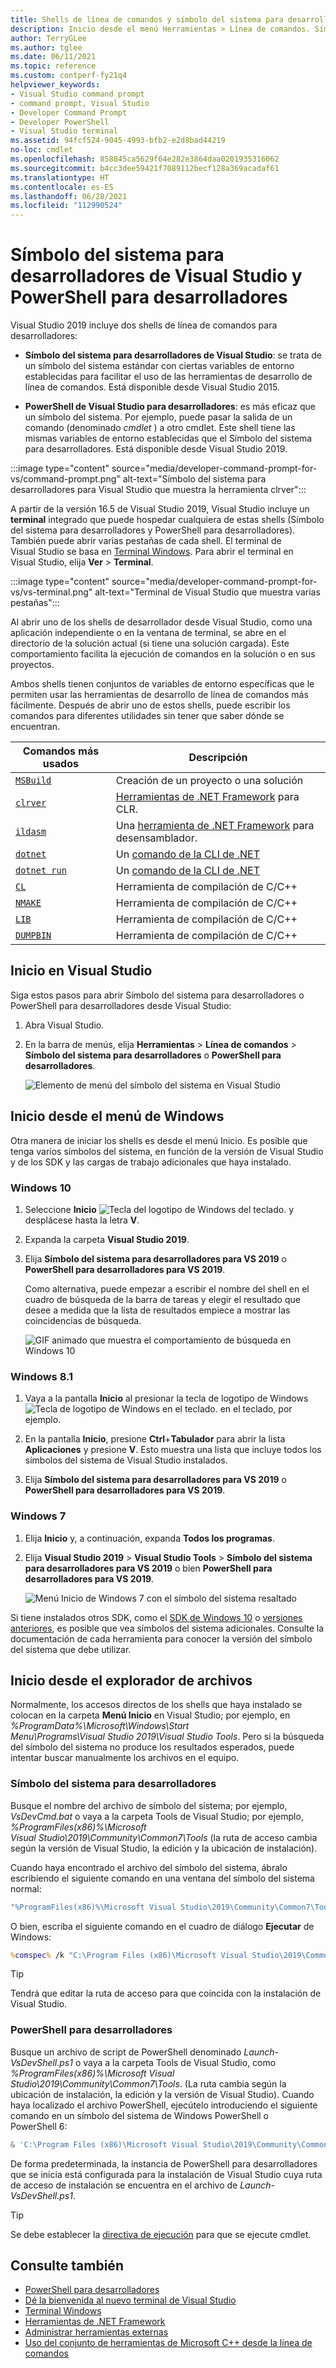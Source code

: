 ```yaml
---
title: Shells de línea de comandos y símbolo del sistema para desarrolladores
description: Inicio desde el menú Herramientas > Línea de comandos. Símbolo del sistema para desarrolladores de Visual Studio, PowerShell para desarrolladores y un terminal le permiten usar las herramientas de .NET y C++ con más facilidad.
author: TerryGLee
ms.author: tglee
ms.date: 06/11/2021
ms.topic: reference
ms.custom: contperf-fy21q4
helpviewer_keywords:
- Visual Studio command prompt
- command prompt, Visual Studio
- Developer Command Prompt
- Developer PowerShell
- Visual Studio terminal
ms.assetid: 94fcf524-9045-4993-bfb2-e2d8bad44219
no-loc: cmdlet
ms.openlocfilehash: 858845ca5629f64e282e3864daa0201935316062
ms.sourcegitcommit: b4cc3dee59421f7089112becf128a369acadaf61
ms.translationtype: HT
ms.contentlocale: es-ES
ms.lasthandoff: 06/28/2021
ms.locfileid: "112990524"
---
```

# <a name="visual-studio-developer-command-prompt-and-developer-powershell"></a>Símbolo del sistema para desarrolladores de Visual Studio y PowerShell para desarrolladores

Visual Studio 2019 incluye dos shells de línea de comandos para desarrolladores:

- **Símbolo del sistema para desarrolladores de Visual Studio**: se trata de un símbolo del sistema estándar con ciertas variables de entorno establecidas para facilitar el uso de las herramientas de desarrollo de línea de comandos. Está disponible desde Visual Studio 2015.

- **PowerShell de Visual Studio para desarrolladores**: es más eficaz que un símbolo del sistema. Por ejemplo, puede pasar la salida de un comando (denominado *cmdlet* ) a otro cmdlet. Este shell tiene las mismas variables de entorno establecidas que el Símbolo del sistema para desarrolladores. Está disponible desde Visual Studio 2019.


:::image type="content" source="media/developer-command-prompt-for-vs/command-prompt.png" alt-text="Símbolo del sistema para desarrolladores para Visual Studio que muestra la herramienta clrver":::

A partir de la versión 16.5 de Visual Studio 2019, Visual Studio incluye un **terminal** integrado que puede hospedar cualquiera de estas shells (Símbolo del sistema para desarrolladores y PowerShell para desarrolladores). También puede abrir varias pestañas de cada shell. El terminal de Visual Studio se basa en [Terminal Windows](/windows/terminal/). Para abrir el terminal en Visual Studio, elija **Ver** > **Terminal**.

:::image type="content" source="media/developer-command-prompt-for-vs/vs-terminal.png" alt-text="Terminal de Visual Studio que muestra varias pestañas":::

Al abrir uno de los shells de desarrollador desde Visual Studio, como una aplicación independiente o en la ventana de terminal, se abre en el directorio de la solución actual (si tiene una solución cargada). Este comportamiento facilita la ejecución de comandos en la solución o en sus proyectos.

Ambos shells tienen conjuntos de variables de entorno específicas que le permiten usar las herramientas de desarrollo de línea de comandos más fácilmente. Después de abrir uno de estos shells, puede escribir los comandos para diferentes utilidades sin tener que saber dónde se encuentran. 

|Comandos más usados|Descripción|
|--|--|
|[`MSBuild`](../../msbuild/msbuild-command-line-reference.md)|Creación de un proyecto o una solución|
|[`clrver`](/dotnet/framework/tools/clrver-exe-clr-version-tool)| [Herramientas de .NET Framework](/dotnet/framework/tools/index) para CLR.|
|[`ildasm`](/dotnet/framework/tools/ildasm-exe-il-disassembler)|Una [herramienta de .NET Framework](/dotnet/framework/tools/index) para desensamblador.|
|[`dotnet`](/dotnet/core/tools/dotnet)|Un [comando de la CLI de .NET](/dotnet/core/tools/index)|
|[`dotnet run`](/dotnet/core/tools/dotnet-run)|Un [comando de la CLI de .NET](/dotnet/core/tools/index)|
|[`CL`](/cpp/build/reference/compiler-command-line-syntax)|Herramienta de compilación de C/C++|
|[`NMAKE`](/cpp/build/reference/running-nmake)|Herramienta de compilación de C/C++|
|[`LIB`](/cpp/build/reference/lib-reference)| Herramienta de compilación de C/C++|
|[`DUMPBIN`](/cpp/build/reference/dumpbin-reference)| Herramienta de compilación de C/C++|


## <a name="start-in-visual-studio"></a>Inicio en Visual Studio

Siga estos pasos para abrir Símbolo del sistema para desarrolladores o PowerShell para desarrolladores desde Visual Studio:

1. Abra Visual Studio.

1. En la barra de menús, elija **Herramientas** > **Línea de comandos** > **Símbolo del sistema para desarrolladores** o **PowerShell para desarrolladores**.

   ![Elemento de menú del símbolo del sistema en Visual Studio](./media/developer-command-prompt-for-vs/vs-menu.png)

## <a name="start-from-windows-menu"></a>Inicio desde el menú de Windows

Otra manera de iniciar los shells es desde el menú Inicio. Es posible que tenga varios símbolos del sistema, en función de la versión de Visual Studio y de los SDK y las cargas de trabajo adicionales que haya instalado. 

### <a name="windows-10"></a>Windows 10

1. Seleccione **Inicio** ![Tecla del logotipo de Windows del teclado.](./media/developer-command-prompt-for-vs/windows-logo-key-graphic.png) y desplácese hasta la letra **V**.

1. Expanda la carpeta **Visual Studio 2019**.

1. Elija **Símbolo del sistema para desarrolladores para VS 2019** o **PowerShell para desarrolladores para VS 2019**.

   Como alternativa, puede empezar a escribir el nombre del shell en el cuadro de búsqueda de la barra de tareas y elegir el resultado que desee a medida que la lista de resultados empiece a mostrar las coincidencias de búsqueda.

   ![GIF animado que muestra el comportamiento de búsqueda en Windows 10](./media/developer-command-prompt-for-vs/windows-10-search.gif)

### <a name="windows-81"></a>Windows 8.1

1. Vaya a la pantalla **Inicio** al presionar la tecla de logotipo de Windows ![Tecla de logotipo de Windows en el teclado.](./media/developer-command-prompt-for-vs/windows-logo-key-graphic.png) en el teclado, por ejemplo.

1. En la pantalla **Inicio**, presione **Ctrl**+**Tabulador** para abrir la lista **Aplicaciones** y presione **V**. Esto muestra una lista que incluye todos los símbolos del sistema de Visual Studio instalados.

1. Elija **Símbolo del sistema para desarrolladores para VS 2019** o **PowerShell para desarrolladores para VS 2019**.

### <a name="windows-7"></a>Windows 7

1. Elija **Inicio** y, a continuación, expanda **Todos los programas**.

1. Elija **Visual Studio 2019** > **Visual Studio Tools** > **Símbolo del sistema para desarrolladores para VS 2019** o bien **PowerShell para desarrolladores para VS 2019**.

   ![Menú Inicio de Windows 7 con el símbolo del sistema resaltado](./media/developer-command-prompt-for-vs/windows-7-menu.png)

Si tiene instalados otros SDK, como el [SDK de Windows 10](https://developer.microsoft.com/windows/downloads/windows-10-sdk) o [versiones anteriores](https://developer.microsoft.com/windows/downloads/sdk-archive), es posible que vea símbolos del sistema adicionales. Consulte la documentación de cada herramienta para conocer la versión del símbolo del sistema que debe utilizar.

## <a name="start-from-file-browser"></a>Inicio desde el explorador de archivos 

Normalmente, los accesos directos de los shells que haya instalado se colocan en la carpeta **Menú Inicio** en Visual Studio; por ejemplo, en *%ProgramData%\Microsoft\Windows\Start Menu\Programs\Visual Studio 2019\Visual Studio Tools*. Pero si la búsqueda del símbolo del sistema no produce los resultados esperados, puede intentar buscar manualmente los archivos en el equipo.

### <a name="developer-command-prompt"></a>Símbolo del sistema para desarrolladores

Busque el nombre del archivo de símbolo del sistema; por ejemplo, *VsDevCmd.bat* o vaya a la carpeta Tools de Visual Studio; por ejemplo, *%ProgramFiles(x86)%\Microsoft Visual Studio\2019\Community\Common7\Tools* (la ruta de acceso cambia según la versión de Visual Studio, la edición y la ubicación de instalación).

Cuando haya encontrado el archivo del símbolo del sistema, ábralo escribiendo el siguiente comando en una ventana del símbolo del sistema normal:

```cmd
"%ProgramFiles(x86)%\Microsoft Visual Studio\2019\Community\Common7\Tools\VsDevCmd.bat"
```

O bien, escriba el siguiente comando en el cuadro de diálogo **Ejecutar** de Windows:

```cmd
%comspec% /k "C:\Program Files (x86)\Microsoft Visual Studio\2019\Community\Common7\Tools\VsDevCmd.bat"
```

> [!TIP]
> Tendrá que editar la ruta de acceso para que coincida con la instalación de Visual Studio.

### <a name="developer-powershell"></a>PowerShell para desarrolladores

Busque un archivo de script de PowerShell denominado *Launch-VsDevShell.ps1* o vaya a la carpeta Tools de Visual Studio, como *%ProgramFiles(x86)%\Microsoft Visual Studio\2019\Community\Common7\Tools*. (La ruta cambia según la ubicación de instalación, la edición y la versión de Visual Studio). Cuando haya localizado el archivo PowerShell, ejecútelo introduciendo el siguiente comando en un símbolo del sistema de Windows PowerShell o PowerShell 6:

```powershell
& 'C:\Program Files (x86)\Microsoft Visual Studio\2019\Community\Common7\Tools\Launch-VsDevShell.ps1'
```

De forma predeterminada, la instancia de PowerShell para desarrolladores que se inicia está configurada para la instalación de Visual Studio cuya ruta de acceso de instalación se encuentra en el archivo de *Launch-VsDevShell.ps1*.

> [!TIP]
> Se debe establecer la [directiva de ejecución](/powershell/module/microsoft.powershell.core/about/about_execution_policies) para que se ejecute cmdlet.

## <a name="see-also"></a>Consulte también

- [PowerShell para desarrolladores](https://devblogs.microsoft.com/visualstudio/the-powershell-you-know-and-love-now-with-a-side-of-visual-studio/)
- [Dé la bienvenida al nuevo terminal de Visual Studio](https://devblogs.microsoft.com/visualstudio/say-hello-to-the-new-visual-studio-terminal/)
- [Terminal Windows](/windows/terminal/)
- [Herramientas de .NET Framework](/dotnet/framework/tools/index)
- [Administrar herramientas externas](../managing-external-tools.md)
- [Uso del conjunto de herramientas de Microsoft C++ desde la línea de comandos](/cpp/build/building-on-the-command-line)
